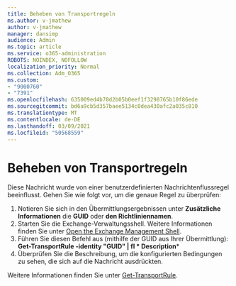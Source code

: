 ```yaml
---
title: Beheben von Transportregeln
ms.author: v-jmathew
author: v-jmathew
manager: dansimp
audience: Admin
ms.topic: article
ms.service: o365-administration
ROBOTS: NOINDEX, NOFOLLOW
localization_priority: Normal
ms.collection: Adm_O365
ms.custom:
- "9000760"
- "7391"
ms.openlocfilehash: 635009ed4b78d2b05b0eef1f3298765b10f86ede
ms.sourcegitcommit: bd6a9cb5d357baee5134c0dea430afc2a035c810
ms.translationtype: MT
ms.contentlocale: de-DE
ms.lasthandoff: 03/09/2021
ms.locfileid: "50568559"
---
```

# <a name="fix-transport-rules"></a>Beheben von Transportregeln

Diese Nachricht wurde von einer benutzerdefinierten Nachrichtenflussregel beeinflusst. Gehen Sie wie folgt vor, um die genaue Regel zu überprüfen:

1. Notieren Sie sich in den Übermittlungsergebnissen unter **Zusätzliche Informationen** die **GUID** oder **den Richtliniennamen**.
2. Starten Sie die Exchange-Verwaltungsshell. Weitere Informationen finden Sie unter [Open the Exchange Management Shell](https://go.microsoft.com/fwlink/?linkid=2101432).
3. Führen Sie diesen Befehl aus (mithilfe der GUID aus Ihrer Übermittlung):  **Get-TransportRule -identity "GUID" | fl * Description***
4. Überprüfen Sie die Beschreibung, um die konfigurierten Bedingungen zu sehen, die sich auf die Nachricht ausdrückten.

Weitere Informationen finden Sie unter [Get-TransportRule](https://go.microsoft.com/fwlink/?linkid=2101523).
